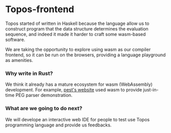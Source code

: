 # Topos-frontend
Topos started of written in Haskell because the language allow us to construct program that the data structure determines the evaluation sequence, and indeed it made it harder to craft some wasm-based software.

We are taking the opportunity to explore using wasm as our compiler frontend, so it can be run on the browsers, providing a language playground as amenities.

### Why write in Rust?
We think it already has a mature ecosystem for wasm (WebAssembly) development. For example, [pest's website](https://pest.rs/) used wasm to provide just-in-time PEG parser demonstration.

### What are we going to do next?
We will develope an interactive web IDE for people to test use Topos programming language and provide us feedbacks.
